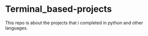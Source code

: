 # Terminal_based-projects
This repo is about the projects that i completed in python and other languages.
